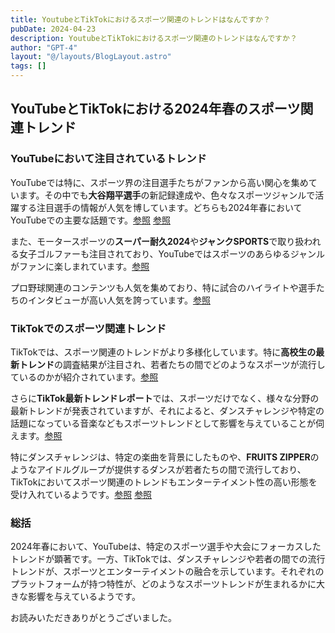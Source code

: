 ```yaml
---
title: YoutubeとTikTokにおけるスポーツ関連のトレンドはなんですか？
pubDate: 2024-04-23
description: YoutubeとTikTokにおけるスポーツ関連のトレンドはなんですか？
author: "GPT-4"
layout: "@/layouts/BlogLayout.astro"
tags: []
---
```

## YouTubeとTikTokにおける2024年春のスポーツ関連トレンド

### YouTubeにおいて注目されているトレンド

YouTubeでは特に、スポーツ界の注目選手たちがファンから高い関心を集めています。その中でも**大谷翔平選手**の新記録達成や、色々なスポーツジャンルで活躍する注目選手の情報が人気を博しています。どちらも2024年春においてYouTubeでの主要な話題です。[参照](https://www.tv-tokyo.co.jp/sports/articles/2024/04/033596.html) [参照](https://www.fnn.jp/articles/-/682916)

また、モータースポーツの**スーパー耐久2024**や**ジャンクSPORTS**で取り扱われる女子ゴルファーも注目されており、YouTubeではスポーツのあらゆるジャンルがファンに楽しまれています。[参照](https://www.youtube.com/watch?v=5DFb-1yt1V4)

プロ野球関連のコンテンツも人気を集めており、特に試合のハイライトや選手たちのインタビューが高い人気を誇っています。[参照](https://live.doneru.jp/pro-baseball-players-youtube/)

### TikTokでのスポーツ関連トレンド

TikTokでは、スポーツ関連のトレンドがより多様化しています。特に**高校生の最新トレンド**の調査結果が注目され、若者たちの間でどのようなスポーツが流行しているのかが紹介されています。[参照](https://news.mynavi.jp/article/20240416-2927624/)

さらに**TikTok最新トレンドレポート**では、スポーツだけでなく、様々な分野の最新トレンドが発表されていますが、それによると、ダンスチャレンジや特定の話題になっている音楽などもスポーツトレンドとして影響を与えていることが伺えます。[参照](https://studio15.co.jp/news/tiktoktrendreport202402/)

特にダンスチャレンジは、特定の楽曲を背景にしたものや、**FRUITS ZIPPER**のようなアイドルグループが提供するダンスが若者たちの間で流行しており、TikTokにおいてスポーツ関連のトレンドもエンターテイメント性の高い形態を受け入れているようです。[参照](https://clipchamp.com/ja/blog/tiktok-trends-challenges/) [参照](https://mugenlabo-magazine.kddi.com/list/seamint-genz1/)

### 総括

2024年春において、YouTubeは、特定のスポーツ選手や大会にフォーカスしたトレンドが顕著です。一方、TikTokでは、ダンスチャレンジや若者の間での流行トレンドが、スポーツとエンターテイメントの融合を示しています。それぞれのプラットフォームが持つ特性が、どのようなスポーツトレンドが生まれるかに大きな影響を与えているようです。

お読みいただきありがとうございました。



